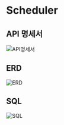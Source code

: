 # Scheduler

## API 명세서
![API명세서](https://github.com/user-attachments/assets/c668ef0b-939e-4da2-96ae-e8f39ce14a95)

## ERD
![ERD](https://github.com/user-attachments/assets/b8a9a004-b323-49a4-96d4-5dfdbf9d74d9)

## SQL
![SQL](https://github.com/user-attachments/assets/1e5c70e1-5f1b-4661-8558-9e5c9b952f16)
